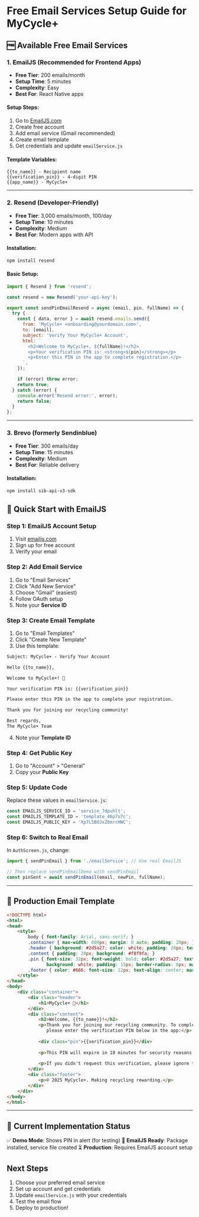 # Free Email Services Setup Guide for MyCycle+

## 🆓 Available Free Email Services

### 1. **EmailJS (Recommended for Frontend Apps)**
- **Free Tier**: 200 emails/month
- **Setup Time**: 5 minutes
- **Complexity**: Easy
- **Best For**: React Native apps

#### Setup Steps:
1. Go to [EmailJS.com](https://www.emailjs.com/)
2. Create free account
3. Add email service (Gmail recommended)
4. Create email template
5. Get credentials and update `emailService.js`

#### Template Variables:
```
{{to_name}} - Recipient name
{{verification_pin}} - 4-digit PIN
{{app_name}} - MyCycle+
```

---

### 2. **Resend (Developer-Friendly)**
- **Free Tier**: 3,000 emails/month, 100/day
- **Setup Time**: 10 minutes
- **Complexity**: Medium
- **Best For**: Modern apps with API

#### Installation:
```bash
npm install resend
```

#### Basic Setup:
```javascript
import { Resend } from 'resend';

const resend = new Resend('your-api-key');

export const sendPinEmailResend = async (email, pin, fullName) => {
  try {
    const { data, error } = await resend.emails.send({
      from: 'MyCycle+ <onboarding@yourdomain.com>',
      to: [email],
      subject: 'Verify Your MyCycle+ Account',
      html: `
        <h2>Welcome to MyCycle+, ${fullName}!</h2>
        <p>Your verification PIN is: <strong>${pin}</strong></p>
        <p>Enter this PIN in the app to complete registration.</p>
      `,
    });

    if (error) throw error;
    return true;
  } catch (error) {
    console.error('Resend error:', error);
    return false;
  }
};
```

---

### 3. **Brevo (formerly Sendinblue)**
- **Free Tier**: 300 emails/day
- **Setup Time**: 15 minutes
- **Complexity**: Medium
- **Best For**: Reliable delivery

#### Installation:
```bash
npm install sib-api-v3-sdk
```

## 🚀 Quick Start with EmailJS

### Step 1: EmailJS Account Setup
1. Visit [emailjs.com](https://www.emailjs.com/)
2. Sign up for free account
3. Verify your email

### Step 2: Add Email Service
1. Go to "Email Services"
2. Click "Add New Service"
3. Choose "Gmail" (easiest)
4. Follow OAuth setup
5. Note your **Service ID**

### Step 3: Create Email Template
1. Go to "Email Templates"
2. Click "Create New Template"
3. Use this template:

```html
Subject: MyCycle+ - Verify Your Account

Hello {{to_name}},

Welcome to MyCycle+! 🌱

Your verification PIN is: {{verification_pin}}

Please enter this PIN in the app to complete your registration.

Thank you for joining our recycling community!

Best regards,
The MyCycle+ Team
```

4. Note your **Template ID**

### Step 4: Get Public Key
1. Go to "Account" > "General"
2. Copy your **Public Key**

### Step 5: Update Code
Replace these values in `emailService.js`:
```javascript
const EMAILJS_SERVICE_ID = 'service_7dpuhlt';
const EMAILJS_TEMPLATE_ID = 'template_46p7u7c';
const EMAILJS_PUBLIC_KEY = 'Xp7L5BOJxZ6mrcHWC';
```

### Step 6: Switch to Real Email
In `AuthScreen.js`, change:
```javascript
import { sendPinEmail } from './emailService'; // Use real EmailJS

// Then replace sendPinEmailDemo with sendPinEmail
const pinSent = await sendPinEmail(email, newPin, fullName);
```

---

## 📧 Production Email Template

```html
<!DOCTYPE html>
<html>
<head>
    <style>
        body { font-family: Arial, sans-serif; }
        .container { max-width: 600px; margin: 0 auto; padding: 20px; }
        .header { background: #2d5a27; color: white; padding: 20px; text-align: center; }
        .content { padding: 20px; background: #f8f9fa; }
        .pin { font-size: 32px; font-weight: bold; color: #2d5a27; text-align: center; 
               background: white; padding: 15px; border-radius: 8px; margin: 20px 0; }
        .footer { color: #666; font-size: 12px; text-align: center; margin-top: 20px; }
    </style>
</head>
<body>
    <div class="container">
        <div class="header">
            <h1>MyCycle+ 🌱</h1>
        </div>
        <div class="content">
            <h2>Welcome, {{to_name}}!</h2>
            <p>Thank you for joining our recycling community. To complete your registration, 
               please enter the verification PIN below in the app:</p>
            
            <div class="pin">{{verification_pin}}</div>
            
            <p>This PIN will expire in 10 minutes for security reasons.</p>
            
            <p>If you didn't request this verification, please ignore this email.</p>
        </div>
        <div class="footer">
            <p>© 2025 MyCycle+. Making recycling rewarding.</p>
        </div>
    </div>
</body>
</html>
```

---

## 🔧 Current Implementation Status

✅ **Demo Mode**: Shows PIN in alert (for testing)
🔄 **EmailJS Ready**: Package installed, service file created
⏳ **Production**: Requires EmailJS account setup

## Next Steps
1. Choose your preferred email service
2. Set up account and get credentials
3. Update `emailService.js` with your credentials
4. Test the email flow
5. Deploy to production!
